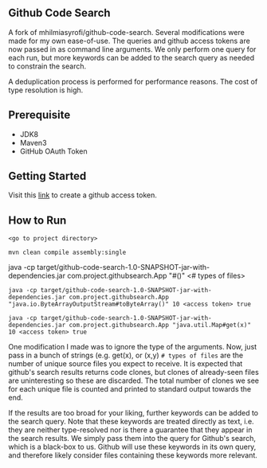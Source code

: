 ## Github Code Search
A fork of mhilmiasyrofi/github-code-search.
Several modifications were made for my own ease-of-use. 
The queries and github access tokens are now passed in as command line arguments.
We only perform one query for each run, but more keywords can be added to the search query as needed to constrain the search.

A deduplication process is performed for performance reasons. The cost of type resolution is high.

## Prerequisite

- JDK8
- Maven3
- GitHub OAuth Token

## Getting Started

Visit this [link](https://github.com/settings/tokens) to create a github access token. 


## How to Run

```
<go to project directory>

mvn clean compile assembly:single

```


java -cp target/github-code-search-1.0-SNAPSHOT-jar-with-dependencies.jar com.project.githubsearch.App "<fully qualified class name>#<method name>()" <# types of files> <access token> <split by size>

```
java -cp target/github-code-search-1.0-SNAPSHOT-jar-with-dependencies.jar com.project.githubsearch.App "java.io.ByteArrayOutputStream#toByteArray()" 10 <access token> true

java -cp target/github-code-search-1.0-SNAPSHOT-jar-with-dependencies.jar com.project.githubsearch.App "java.util.Map#get(x)" 10 <access token> true
```


One modification I made was to ignore the type of the arguments. Now, just pass in a bunch of strings (e.g. get(x), or <init>(x,y)
`# types of files` are the number of unique source files you expect to receive. 
It is expected that github's search results returns code clones, 
but clones of already-seen files are uninteresting so these are discarded. The total number of clones we see for each unique file is counted and printed to standard output towards the end.

If the results are too broad for your liking, further keywords can be added to the search query. 
Note that these keywords are treated directly as text, i.e. they are neither type-resolved nor is there a guarantee that they appear in the search results. 
We simply pass them into the query for Github's search, which is a black-box to us.
Github will use these keywords in its own query, and therefore likely consider files containing these keywords more relevant.



